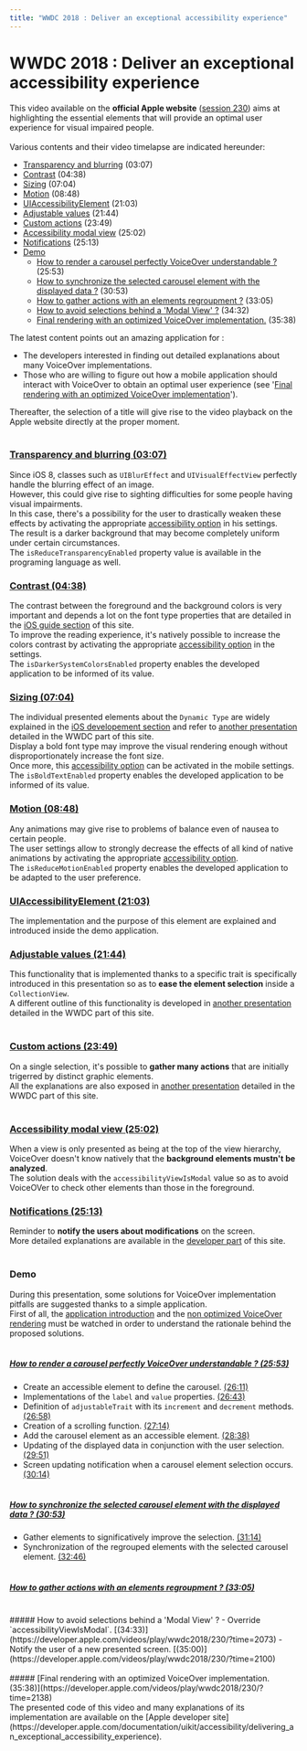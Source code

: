 ```yaml
---
title: "WWDC 2018 : Deliver an exceptional accessibility experience"
---
```


# WWDC 2018 : Deliver an exceptional accessibility experience

This video available on the **official Apple website** ([session 230](https://developer.apple.com/videos/play/wwdc2018/230/)) aims at highlighting the essential elements that will provide an optimal user experience for visual impaired people.
</br><img style="max-width: 700px; height: auto;" alt="" src="./images/iOSdev/wwdc18-230.png" />
</br></br>Various contents and their video timelapse are indicated hereunder:

- [Transparency and blurring](#TransparencyAndBlurring) (03:07)
- [Contrast](#Contrast) (04:38)
- [Sizing](#Sizing) (07:04)
- [Motion](#Motion) (08:48)
- [UIAccessibilityElement](#UIAccessibilityElement) (21:03)
- [Adjustable values](#AdjustableValues) (21:44)
- [Custom actions](#CustomActions) (23:49)
- [Accessibility modal view](#accessibilityViewIsModal) (25:02)
- [Notifications](#Notifications) (25:13)
- [Demo](#Demo)
    - [How to render a carousel perfectly VoiceOver understandable ?](#DemoSetCarousel) (25:53)
    - [How to synchronize the selected carousel element with the displayed data ?](#DemoUpdateData) (30:53)
    - [How to gather actions with an elements regroupment ?](#DemoCustomActions) (33:05)
    - [How to avoid selections behind a 'Modal View' ?](#DemoModalView) (34:32)
    - [Final rendering with an optimized VoiceOver implementation.](#DemoExceptionalVoiceOverExperience) (35:38)

The latest content points out an amazing application for :

- The developers interested in finding out detailed explanations about many VoiceOver implementations.
- Those who are willing to figure out how a mobile application should interact with VoiceOver to obtain an optimal user experience (see '[Final rendering with an optimized VoiceOver implementation](#DemoExceptionalVoiceOverExperience)').

Thereafter, the selection of a title will give rise to the video playback on the Apple website directly at the proper moment.
</br></br>
<a name="TransparencyAndBlurring"></a>
### [Transparency and blurring (03:07)](https://developer.apple.com/videos/play/wwdc2018/230/?time=187)
Since iOS 8, classes such as `UIBlurEffect` and `UIVisualEffectView` perfectly handle the blurring effect of an image.
</br>However, this could give rise to sighting difficulties for some people having visual impairments.
</br>In this case, there's a possibility for the user to drastically weaken these effects by activating the appropriate [accessibility option](./criteria-ios.html#accessibility-options) in his settings.
</br><img style="max-width: 950px; height: auto;" alt="" src="./images/iOSdev/wwdc18-230-TransparencyAndBlurring_1.png" />
</br>The result is a darker background that may become completely uniform under certain circumstances.
</br><img style="max-width: 700px; height: auto;" alt="" src="./images/iOSdev/wwdc18-230-TransparencyAndBlurring_2.png" />
</br>The `isReduceTransparencyEnabled` property value is available in the programing language as well.
</br><img style="max-width: 650px; height: auto;" alt="" src="./images/iOSdev/wwdc18-230-TransparencyAndBlurring_3.png" />

<a name="Contrast"></a>
### [Contrast (04:38)](https://developer.apple.com/videos/play/wwdc2018/230/?time=278)
The contrast between the foreground and the background colors is very important and depends a lot on the font type properties that are detailed in the [iOS guide section](./criteria-ios.html#colours) of this site.
</br>To improve the reading experience, it's natively possible to increase the colors contrast by activating the appropriate [accessibility option](./criteria-ios.html#accessibility-options) in the settings.
</br><img style="max-width: 600px; height: auto;" alt="" src="./images/iOSdev/wwdc18-230-Contrast_1.png" />
</br>The `isDarkerSystemColorsEnabled` property enables the developed application to be informed of its value.
</br><img style="max-width: 650px; height: auto;" alt="" src="./images/iOSdev/wwdc18-230-Contrast_2.png" />

<a name="Sizing"></a>
### [Sizing (07:04)](https://developer.apple.com/videos/play/wwdc2018/230/?time=424)
The individual presented elements about the `Dynamic Type` are widely explained in the [iOS developement section](./dev-ios.html#text-size) and refer to [another presentation](./dev-ios-wwdc-17245.html) detailed in the WWDC part of this site.
</br>Display a bold font type may improve the visual rendering enough without disproportionately increase the font size.
</br>Once more, this [accessibility option](./criteria-ios.html#accessibility-options) can be activated in the mobile settings.
</br><img style="max-width: 600px; height: auto;" alt="" src="./images/iOSdev/wwdc18-230-Sizing_1.png" />
</br>The `isBoldTextEnabled` property enables the developed application to be informed of its value.
</br><img style="max-width: 600px; height: auto;" alt="" src="./images/iOSdev/wwdc18-230-Sizing_2.png" />

<a name="Motion"></a>
### [Motion (08:48)](https://developer.apple.com/videos/play/wwdc2018/230/?time=528)
Any animations may give rise to problems of balance even of nausea to certain people.
</br>The user settings allow to strongly decrease the effects of all kind of native animations by activating the appropriate [accessibility option](./criteria-ios.html#accessibility-options).
</br><img style="max-width: 950px; height: auto;" alt="" src="./images/iOSdev/wwdc18-230-Motion_1.png" />
</br>The `isReduceMotionEnabled` property enables the developed application to be adapted to the user preference.
</br><img style="max-width: 600px; height: auto;" alt="" src="./images/iOSdev/wwdc18-230-Motion_2.png" />

<a name="UIAccessibilityElement"></a>
### [UIAccessibilityElement (21:03)](https://developer.apple.com/videos/play/wwdc2018/230/?time=1263)
The implementation and the purpose of this element are explained and introduced inside the demo application.
</br><img style="max-width: 550px; height: auto;" alt="" src="./images/iOSdev/wwdc18-230-UIAccessibilityElement.png" />

<a name="AdjustableValues"></a>
### [Adjustable values (21:44)](https://developer.apple.com/videos/play/wwdc2018/230/?time=1304)
This functionality that is implemented thanks to a specific trait is specifically introduced in this presentation so as to **ease the element selection** inside a `CollectionView`.
</br><img style="max-width: 550px; height: auto;" alt="" src="./images/iOSdev/wwdc18-230-AdjustableValues.png" />
</br>A different outline of this functionality is developed in [another presentation](./dev-ios-wwdc-17215.html#AdjustableValues) detailed in the WWDC part of this site.
</br></br>
<a name="CustomActions"></a>
### [Custom actions (23:49)](https://developer.apple.com/videos/play/wwdc2018/230/?time=1429)
On a single selection, it's possible to **gather many actions** that are initially trigerred by distinct graphic elements.
</br><img style="max-width: 700px; height: auto;" alt="" src="./images/iOSdev/wwdc18-230-CustomActions.png" />
</br>All the explanations are also exposed in [another presentation](./dev-ios-wwdc-17215.html#CustomActions) detailed in the WWDC part of this site.
</br></br>
<a name="accessibilityViewIsModal"></a>
### [Accessibility modal view (25:02)](https://developer.apple.com/videos/play/wwdc2018/230/?time=1502)
When a view is only presented as being at the top of the view hierarchy, VoiceOver doesn't know natively that the **background elements mustn't be analyzed**.
</br>The solution deals with the `accessibilityViewIsModal` value so as to avoid VoiceOVer to check other elements than those in the foreground.
</br><img style="max-width: 450px; height: auto;" alt="" src="./images/iOSdev/wwdc18-230-ModalView.png" />

<a name="Notifications"></a>
### [Notifications (25:13)](https://developer.apple.com/videos/play/wwdc2018/230/?time=1513)
Reminder to **notify the users about modifications** on the screen.
</br><img style="max-width: 800px; height: auto;" alt="" src="./images/iOSdev/wwdc18-230-Notifications.png" />
</br>More detailed explanations are available in the [developer part](./dev-ios.html#notify-a-content-change) of this site.
</br></br>
<a name="Demo"></a>
### Demo
During this presentation, some solutions for VoiceOver implementation pitfalls are suggested thanks to a simple application.
</br>First of all, the [application introduction](https://developer.apple.com/videos/play/wwdc2018/230/?time=938) and the [non optimized VoiceOver rendering](https://developer.apple.com/videos/play/wwdc2018/230/?time=1022) must be watched in order to understand the rationale behind the proposed solutions.
</br></br>
<a name="DemoSetCarousel"></a>
##### [How to render a carousel perfectly VoiceOver understandable ? (25:53)](https://developer.apple.com/videos/play/wwdc2018/230/?time=1553)
- Create an accessible element to define the carousel. [(26:11)](https://developer.apple.com/videos/play/wwdc2018/230/?time=1571)
- Implementations of the `label` and `value` properties. [(26:43)](https://developer.apple.com/videos/play/wwdc2018/230/?time=1603)
- Definition of `adjustableTrait` with its `increment` and `decrement` methods. [(26:58)](https://developer.apple.com/videos/play/wwdc2018/230/?time=1618)
- Creation of a scrolling function. [(27:14)](https://developer.apple.com/videos/play/wwdc2018/230/?time=1634)
- Add the carousel element as an accessible element. [(28:38)](https://developer.apple.com/videos/play/wwdc2018/230/?time=1718)
- Updating of the displayed data in conjunction with the user selection. [(29:51)](https://developer.apple.com/videos/play/wwdc2018/230/?time=1791)
- Screen updating notification when a carousel element selection occurs. [(30:14)](https://developer.apple.com/videos/play/wwdc2018/230/?time=1814)
</br></br>
<a name="DemoUpdateData"></a>
##### [How to synchronize the selected carousel element with the displayed data ? (30:53)](https://developer.apple.com/videos/play/wwdc2018/230/?time=1853)
- Gather elements to significatively improve the selection. [(31:14)](https://developer.apple.com/videos/play/wwdc2018/230/?time=1874)
- Synchronization of the regrouped elements with the selected carousel element. [(32:46)](https://developer.apple.com/videos/play/wwdc2018/230/?time=1966)
</br></br>
<a name="DemoCustomActions"></a>
##### [How to gather actions with an elements regroupment ? (33:05)](https://developer.apple.com/videos/play/wwdc2018/230/?time=1985)
</br>
<a name="DemoModalView"></a>
##### How to avoid selections behind a 'Modal View' ?
- Override `accessibilityViewIsModal`. [(34:33)](https://developer.apple.com/videos/play/wwdc2018/230/?time=2073)
- Notify the user of a new presented screen. [(35:00)](https://developer.apple.com/videos/play/wwdc2018/230/?time=2100)
</br></br>
<a name="DemoExceptionalVoiceOverExperience"></a>
##### [Final rendering with an optimized VoiceOver implementation. (35:38)](https://developer.apple.com/videos/play/wwdc2018/230/?time=2138)

</br>
The presented code of this video and many explanations of its implementation are available on the [Apple developer site](https://developer.apple.com/documentation/uikit/accessibility/delivering_an_exceptional_accessibility_experience).
